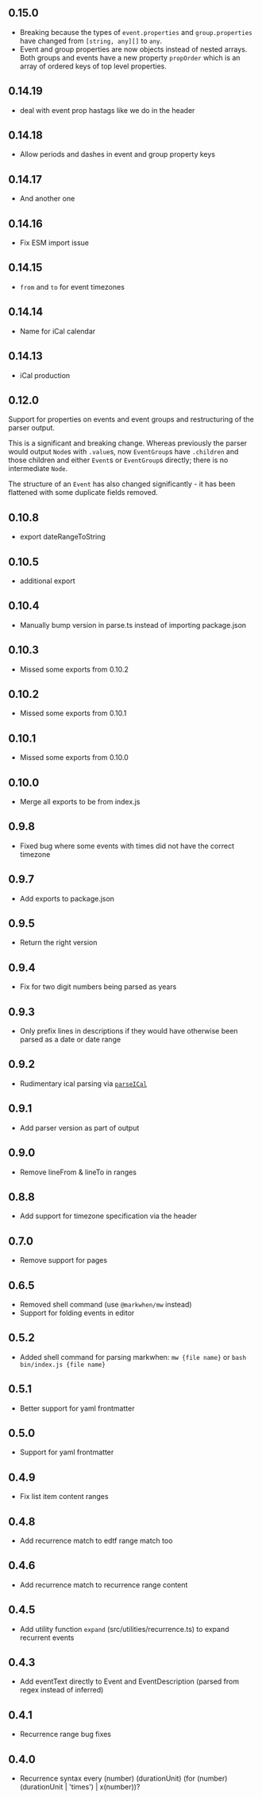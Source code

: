 ## 0.15.0

- Breaking because the types of `event.properties` and `group.properties` have changed from `[string, any][]` to `any`.
- Event and group properties are now objects instead of nested arrays. Both groups and events have a new property `propOrder` which is an array of ordered keys of top level properties.

## 0.14.19

- deal with event prop hastags like we do in the header

## 0.14.18

- Allow periods and dashes in event and group property keys

## 0.14.17

- And another one

## 0.14.16

- Fix ESM import issue

## 0.14.15

- `from` and `to` for event timezones

## 0.14.14

- Name for iCal calendar

## 0.14.13

- iCal production

## 0.12.0

Support for properties on events and event groups and restructuring of the parser output.

This is a significant and breaking change. Whereas previously the parser would output `Node`s with `.value`s, now `EventGroup`s have `.children` and those children and either `Event`s or `EventGroup`s directly; there is no intermediate `Node`.

The structure of an `Event` has also changed significantly - it has been flattened with some duplicate fields removed.

## 0.10.8

- export dateRangeToString

## 0.10.5

- additional export

## 0.10.4

- Manually bump version in parse.ts instead of importing package.json

## 0.10.3

- Missed some exports from 0.10.2

## 0.10.2

- Missed some exports from 0.10.1

## 0.10.1

- Missed some exports from 0.10.0

## 0.10.0

- Merge all exports to be from index.js

## 0.9.8

- Fixed bug where some events with times did not have the correct timezone

## 0.9.7

- Add exports to package.json

## 0.9.5

- Return the right version

## 0.9.4

- Fix for two digit numbers being parsed as years

## 0.9.3

- Only prefix lines in descriptions if they would have otherwise been parsed as a date or date range

## 0.9.2

- Rudimentary ical parsing via [`parseICal`](src/index.ts)

## 0.9.1

- Add parser version as part of output

## 0.9.0

- Remove lineFrom & lineTo in ranges

## 0.8.8

- Add support for timezone specification via the header

## 0.7.0

- Remove support for pages

## 0.6.5

- Removed shell command (use `@markwhen/mw` instead)
- Support for folding events in editor

## 0.5.2

- Added shell command for parsing markwhen: `mw {file name}` or `bash bin/index.js {file name}`

## 0.5.1

- Better support for yaml frontmatter

## 0.5.0

- Support for yaml frontmatter

## 0.4.9

- Fix list item content ranges

## 0.4.8

- Add recurrence match to edtf range match too

## 0.4.6

- Add recurrence match to recurrence range content

## 0.4.5

- Add utility function `expand` (src/utilities/recurrence.ts) to expand recurrent events

## 0.4.3

- Add eventText directly to Event and EventDescription (parsed from regex instead of inferred)

## 0.4.1

- Recurrence range bug fixes

## 0.4.0

- Recurrence syntax
  every (number) (durationUnit) (for (number) (durationUnit | 'times') | x(number))?
